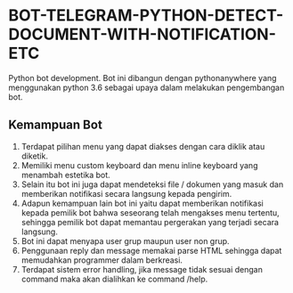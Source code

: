 # BOT-TELEGRAM-PYTHON-DETECT-DOCUMENT-WITH-NOTIFICATION-ETC
Python bot development. Bot ini dibangun dengan pythonanywhere yang menggunakan python 3.6 sebagai upaya dalam melakukan pengembangan bot.

## Kemampuan Bot
1. Terdapat pilihan menu yang dapat diakses dengan cara diklik atau diketik.
2. Memiliki menu custom keyboard dan menu inline keyboard yang menambah estetika bot. 
3. Selain itu bot ini juga dapat mendeteksi file / dokumen yang masuk dan memberikan notifikasi secara langsung kepada pengirim.
4. Adapun kemampuan lain bot ini yaitu dapat memberikan notifikasi kepada pemilik bot bahwa seseorang telah mengakses menu tertentu, sehingga pemilik bot dapat memantau pergerakan yang terjadi secara langsung. 
5. Bot ini dapat menyapa user grup maupun user non grup.
6. Penggunaan reply dan message memakai parse HTML sehingga dapat memudahkan programmer dalam berkreasi.
7. Terdapat sistem error handling, jika message tidak sesuai dengan command maka akan dialihkan ke command /help.
